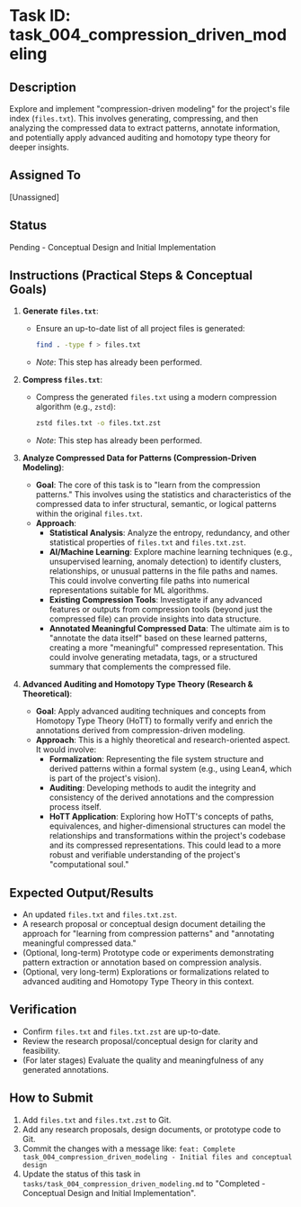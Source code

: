 # Task ID: task_004_compression_driven_modeling

## Description
Explore and implement "compression-driven modeling" for the project's file index (`files.txt`). This involves generating, compressing, and then analyzing the compressed data to extract patterns, annotate information, and potentially apply advanced auditing and homotopy type theory for deeper insights.

## Assigned To
[Unassigned]

## Status
Pending - Conceptual Design and Initial Implementation

## Instructions (Practical Steps & Conceptual Goals)

1.  **Generate `files.txt`**:
    *   Ensure an up-to-date list of all project files is generated:
        ```bash
        find . -type f > files.txt
        ```
    *   *Note*: This step has already been performed.

2.  **Compress `files.txt`**:
    *   Compress the generated `files.txt` using a modern compression algorithm (e.g., `zstd`):
        ```bash
        zstd files.txt -o files.txt.zst
        ```
    *   *Note*: This step has already been performed.

3.  **Analyze Compressed Data for Patterns (Compression-Driven Modeling)**:
    *   **Goal**: The core of this task is to "learn from the compression patterns." This involves using the statistics and characteristics of the compressed data to infer structural, semantic, or logical patterns within the original `files.txt`.
    *   **Approach**:
        *   **Statistical Analysis**: Analyze the entropy, redundancy, and other statistical properties of `files.txt` and `files.txt.zst`.
        *   **AI/Machine Learning**: Explore machine learning techniques (e.g., unsupervised learning, anomaly detection) to identify clusters, relationships, or unusual patterns in the file paths and names. This could involve converting file paths into numerical representations suitable for ML algorithms.
        *   **Existing Compression Tools**: Investigate if any advanced features or outputs from compression tools (beyond just the compressed file) can provide insights into data structure.
        *   **Annotated Meaningful Compressed Data**: The ultimate aim is to "annotate the data itself" based on these learned patterns, creating a more "meaningful" compressed representation. This could involve generating metadata, tags, or a structured summary that complements the compressed file.

4.  **Advanced Auditing and Homotopy Type Theory (Research & Theoretical)**:
    *   **Goal**: Apply advanced auditing techniques and concepts from Homotopy Type Theory (HoTT) to formally verify and enrich the annotations derived from compression-driven modeling.
    *   **Approach**: This is a highly theoretical and research-oriented aspect. It would involve:
        *   **Formalization**: Representing the file system structure and derived patterns within a formal system (e.g., using Lean4, which is part of the project's vision).
        *   **Auditing**: Developing methods to audit the integrity and consistency of the derived annotations and the compression process itself.
        *   **HoTT Application**: Exploring how HoTT's concepts of paths, equivalences, and higher-dimensional structures can model the relationships and transformations within the project's codebase and its compressed representations. This could lead to a more robust and verifiable understanding of the project's "computational soul."

## Expected Output/Results
*   An updated `files.txt` and `files.txt.zst`.
*   A research proposal or conceptual design document detailing the approach for "learning from compression patterns" and "annotating meaningful compressed data."
*   (Optional, long-term) Prototype code or experiments demonstrating pattern extraction or annotation based on compression analysis.
*   (Optional, very long-term) Explorations or formalizations related to advanced auditing and Homotopy Type Theory in this context.

## Verification
*   Confirm `files.txt` and `files.txt.zst` are up-to-date.
*   Review the research proposal/conceptual design for clarity and feasibility.
*   (For later stages) Evaluate the quality and meaningfulness of any generated annotations.

## How to Submit
1.  Add `files.txt` and `files.txt.zst` to Git.
2.  Add any research proposals, design documents, or prototype code to Git.
3.  Commit the changes with a message like: `feat: Complete task_004_compression_driven_modeling - Initial files and conceptual design`
4.  Update the status of this task in `tasks/task_004_compression_driven_modeling.md` to "Completed - Conceptual Design and Initial Implementation".
